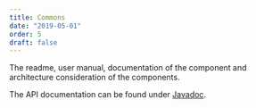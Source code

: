 ```yaml
---
title: Commons
date: "2019-05-01"
order: 5
draft: false
---
```


The readme, user manual, documentation of the component and architecture consideration of the components.

The API documentation can be found under [Javadoc](/commons/api-commons/index.html).  
